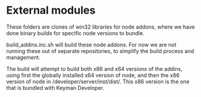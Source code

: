 # External modules

These folders are clones of win32 libraries for node addons, where we have done
binary builds for specific node versions to bundle.

build_addins.inc.sh will build these node addons. For now we are not running
these out of separate repositories, to simplify the build process and management.

The build will attempt to build both x86 and x64 versions of the addins, using
first the globally installed x64 version of node, and then the x86 version of
node in /developer/server/inst/dist/. This x86 version is the one that is
bundled with Keyman Developer.
